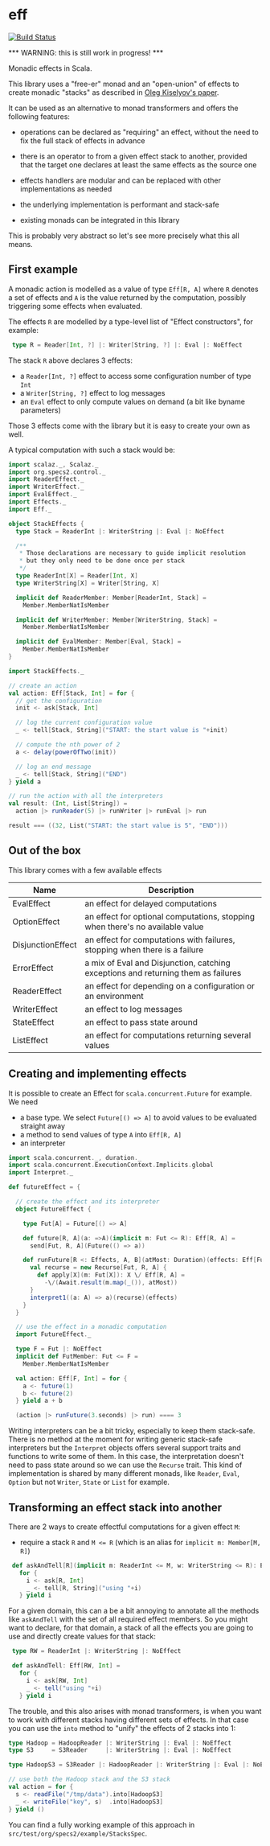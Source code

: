 # eff

[![Build Status](https://travis-ci.org/etorreborre/eff.png?branch=master)](https://travis-ci.org/etorreborre/eff)

*** WARNING: this is still work in progress! ***

Monadic effects in Scala.

This library uses a "free-er" monad and an "open-union" of effects to create monadic "stacks" as described in 
[Oleg Kiselyov's paper](http://okmij.org/ftp/Haskell/extensible/more.pdf).

It can be used as an alternative to monad transformers and offers the following features:

 - operations can be declared as "requiring" an effect, without the need to fix the full stack of effects in advance
 
 - there is an operator to from a given effect stack to another, provided that the target one declares at least the same
   effects as the source one
   
 - effects handlers are modular and can be replaced with other implementations as needed
 
 - the underlying implementation is performant and stack-safe
 
 - existing monads can be integrated in this library
 
This is probably very abstract so let's see more precisely what this all means.

## First example

A monadic action is modelled as a value of type `Eff[R, A]` where `R` denotes a set of effects and `A` is the value
returned by the computation, possibly triggering some effects when evaluated.

The effects `R` are modelled by a type-level list of "Effect constructors", for example:
```scala
 type R = Reader[Int, ?] |: Writer[String, ?] |: Eval |: NoEffect     
```

The stack `R` above declares 3 effects:

 - a `Reader[Int, ?]` effect to access some configuration number of type `Int`
 - a `Writer[String, ?]` effect to log messages
 - an `Eval` effect to only compute values on demand (a bit like byname parameters)
 
Those 3 effects come with the library but it is easy to create your own as well. 
 
A typical computation with such a stack would be:
```scala
import scalaz._, Scalaz._
import org.specs2.control._
import ReaderEffect._
import WriterEffect._
import EvalEffect._
import Effects._  
import Eff._  

object StackEffects {
  type Stack = ReaderInt |: WriterString |: Eval |: NoEffect

  /**
   * Those declarations are necessary to guide implicit resolution
   * but they only need to be done once per stack
   */
  type ReaderInt[X] = Reader[Int, X]
  type WriterString[X] = Writer[String, X]

  implicit def ReaderMember: Member[ReaderInt, Stack] =
    Member.MemberNatIsMember

  implicit def WriterMember: Member[WriterString, Stack] =
    Member.MemberNatIsMember

  implicit def EvalMember: Member[Eval, Stack] =
    Member.MemberNatIsMember
}

import StackEffects._

// create an action
val action: Eff[Stack, Int] = for {
  // get the configuration
  init <- ask[Stack, Int]

  // log the current configuration value
  _ <- tell[Stack, String]("START: the start value is "+init)

  // compute the nth power of 2
  a <- delay(powerOfTwo(init))

  // log an end message
  _ <- tell[Stack, String]("END")
} yield a

// run the action with all the interpreters
val result: (Int, List[String]) =
  action |> runReader(5) |> runWriter |> runEval |> run

result === ((32, List("START: the start value is 5", "END")))
```

## Out of the box

This library comes with a few available effects

 Name                | Description
 ------------------- | ---------- 
 EvalEffect          | an effect for delayed computations
 OptionEffect        | an effect for optional computations, stopping when there's no available value
 DisjunctionEffect   | an effect for computations with failures, stopping when there is a failure
 ErrorEffect         | a mix of Eval and Disjunction, catching exceptions and returning them as failures
 ReaderEffect        | an effect for depending on a configuration or an environment
 WriterEffect        | an effect to log messages
 StateEffect         | an effect to pass state around
 ListEffect          | an effect for computations returning several values

  
## Creating and implementing effects

It is possible to create an Effect for `scala.concurrent.Future` for example.
We need

 - a base type. We select `Future[() => A]` to avoid values to be evaluated straight away
 - a method to send values of type `A` into `Eff[R, A]`
 - an interpreter

```scala
import scala.concurrent._, duration._
import scala.concurrent.ExecutionContext.Implicits.global
import Interpret._

def futureEffect = {

  // create the effect and its interpreter
  object FutureEffect {

    type Fut[A] = Future[() => A]

    def future[R, A](a: =>A)(implicit m: Fut <= R): Eff[R, A] =
      send[Fut, R, A](Future(() => a))

    def runFuture[R <: Effects, A, B](atMost: Duration)(effects: Eff[Fut |: R, A]): Eff[R, A] = {
      val recurse = new Recurse[Fut, R, A] {
        def apply[X](m: Fut[X]): X \/ Eff[R, A] =
          -\/(Await.result(m.map(_()), atMost))
      }
      interpret1((a: A) => a)(recurse)(effects)
    }
  }

  // use the effect in a monadic computation
  import FutureEffect._

  type F = Fut |: NoEffect
  implicit def FutMember: Fut <= F =
    Member.MemberNatIsMember

  val action: Eff[F, Int] = for {
    a <- future(1)
    b <- future(2)
  } yield a + b

  (action |> runFuture(3.seconds) |> run) ==== 3
```        

Writing interpreters can be a bit tricky, especially to keep them stack-safe. There is no method at the moment for writing
generic stack-safe interpreters but the `Interpret` objects offers several support traits and functions to write some of 
them. In this case, the interpretation doesn't need to pass state around so we can use the `Recurse` trait. This kind of 
implementation is shared by many different monads, like `Reader`, `Eval`, `Option` but not `Writer`, `State` or `List` for 
example.

## Transforming an effect stack into another

There are 2 ways to create effectful computations for a given effect `M`:

 - require a stack `R` and `M <= R` (which is an alias for `implicit m: Member[M, R]`)
```scala
 def askAndTell[R](implicit m: ReaderInt <= M, w: WriterString <= R): Eff[R, Int] = 
   for {
     i <- ask[R, Int]
     _ <- tell[R, String]("using "+i)
   } yield i
 ```
 
 For a given domain, this can a be a bit annoying to annotate all the methods like `askAndTell` with the set of all required
 effect members. So you might want to declare, for that domain, a stack of all the effects you are going to use and directly
 create values for that stack:
```scala
 type RW = ReaderInt |: WriterString |: NoEffect

 def askAndTell: Eff[RW, Int] = 
   for {
     i <- ask[RW, Int]
     _ <- tell("using "+i)
   } yield i
 ```

The trouble, and this also arises with monad transformers, is when you want to work with different stacks having different
sets of effects. In that case you can use the `into` method to "unify" the effects of 2 stacks into 1:
```scala
type Hadoop = HadoopReader |: WriterString |: Eval |: NoEffect
type S3     = S3Reader     |: WriterString |: Eval |: NoEffect

type HadoopS3 = S3Reader |: HadoopReader |: WriterString |: Eval |: NoEffect

// use both the Hadoop stack and the S3 stack
val action = for {
  s <- readFile("/tmp/data").into[HadoopS3]
  _ <- writeFile("key", s)  .into[HadoopS3]
} yield ()
``` 

You can find a fully working example of this approach in `src/test/org/specs2/example/StacksSpec`. 
